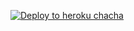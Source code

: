 

[![Deploy to heroku chacha](https://www.herokucdn.com/deploy/button.svg)](https://dashboard.heroku.com/new?template=https://github.com/SHIVVHF/Nnn)
